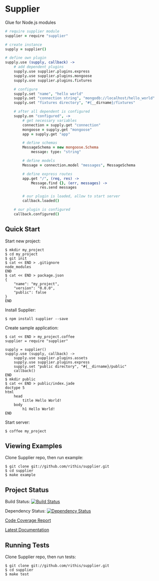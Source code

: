 # Supplier

Glue for Node.js modules

```coffeescript
# require supplier module
supplier = require "supplier"

# create instance
supply = supplier()

# define own plugin
supply.use (supply, callback) ->
    # add dependent plugins
    supply.use supplier.plugins.express
    supply.use supplier.plugins.mongoose
    supply.use supplier.plugins.fixtures

    # configure
    supply.set "name", "hello world"
    supply.set "connection string", "mongodb://localhost/hello_world"
    supply.set "fixtures directory", "#{__dirname}/fixtures"

    # after all dependent is configured
    supply.on "configured", ->
        # get necessary variables
        connection = supply.get "connection"
        mongoose = supply.get "mongoose"
        app = supply.get "app"

        # define schemas
        MessageSchema = new mongoose.Schema
            message: type: "string"

        # define models
        Message = connection.model "messages", MessageSchema

        # define express routes
        app.get "/", (req, res) ->
            Message.find {}, (err, messages) ->
                res.send messages

        # our plugin is loaded, allow to start server
        callback.loaded()

    # our plugin is configured
    callback.configured()
```

## Quick Start

Start new project:

```
$ mkdir my_project
$ cd my_project
$ git init
$ cat << END > .gitignore
node_modules
END
$ cat << END > package.json
{
    "name": "my_project",
    "version": "0.0.0",
    "public": false
}
END
```

Install Supplier:

```
$ npm install supplier --save
```

Create sample application:

```
$ cat << END > my_project.coffee
supplier = require "supplier"

supply = supplier()
supply.use (supply, callback) ->
    supply.use supplier.plugins.assets
    supply.use supplier.plugins.express
    supply.set "public directory", "#{__dirname}/public"
    callback()
END
$ mkdir public
$ cat << END > public/index.jade
doctype 5
html
    head
        title Hello World!
    body
        h1 Hello World!
END
```

Start server:

```
$ coffee my_project
```

## Viewing Examples

Clone Supplier repo, then run example:

```
$ git clone git://github.com/rithis/supplier.git
$ cd supplier
$ make example
```

## Project Status

Build Status: [![Build Status](https://drone.io/github.com/rithis/supplier/status.png)](https://drone.io/github.com/rithis/supplier/latest)

Dependency Status: [![Dependency Status](https://gemnasium.com/rithis/supplier.png)](https://gemnasium.com/rithis/supplier)

[Code Coverage Report](https://drone.io/github.com/rithis/supplier/files/coverage.html)

[Latest Documentation](https://drone.io/github.com/rithis/supplier/files/docs.tar.gz)

## Running Tests

Clone Supplier repo, then run tests:

```
$ git clone git://github.com/rithis/supplier.git
$ cd supplier
$ make test
```
